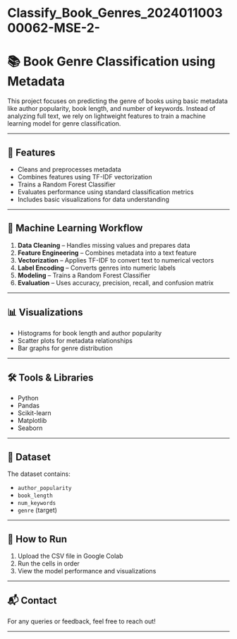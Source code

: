# Classify_Book_Genres_202401100300062-MSE-2-
# 📚 Book Genre Classification using Metadata

This project focuses on predicting the genre of books using basic metadata like author popularity, book length, and number of keywords. Instead of analyzing full text, we rely on lightweight features to train a machine learning model for genre classification.

---

## 🚀 Features

- Cleans and preprocesses metadata
- Combines features using TF-IDF vectorization
- Trains a Random Forest Classifier
- Evaluates performance using standard classification metrics
- Includes basic visualizations for data understanding

---

## 🧠 Machine Learning Workflow

1. **Data Cleaning** – Handles missing values and prepares data
2. **Feature Engineering** – Combines metadata into a text feature
3. **Vectorization** – Applies TF-IDF to convert text to numerical vectors
4. **Label Encoding** – Converts genres into numeric labels
5. **Modeling** – Trains a Random Forest Classifier
6. **Evaluation** – Uses accuracy, precision, recall, and confusion matrix

---

## 📊 Visualizations

- Histograms for book length and author popularity
- Scatter plots for metadata relationships
- Bar graphs for genre distribution

---

## 🛠️ Tools & Libraries

- Python
- Pandas
- Scikit-learn
- Matplotlib
- Seaborn

---

## 📂 Dataset

The dataset contains:
- `author_popularity`
- `book_length`
- `num_keywords`
- `genre` (target)

---

## 📌 How to Run

1. Upload the CSV file in Google Colab
2. Run the cells in order
3. View the model performance and visualizations

---

## 📬 Contact

For any queries or feedback, feel free to reach out!

---

